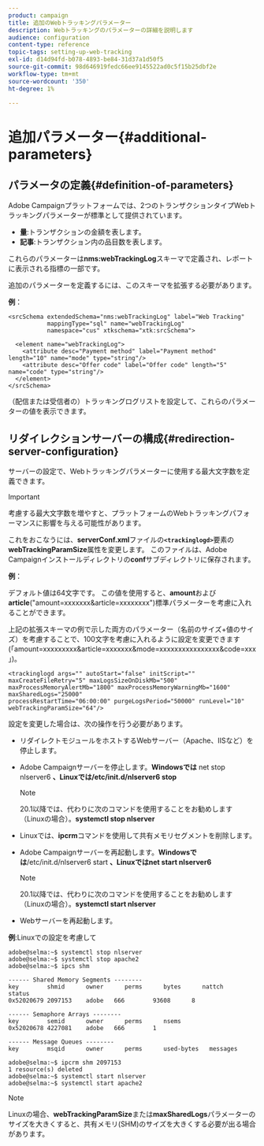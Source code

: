 ```yaml
---
product: campaign
title: 追加のWebトラッキングパラメーター
description: Webトラッキングのパラメーターの詳細を説明します
audience: configuration
content-type: reference
topic-tags: setting-up-web-tracking
exl-id: d14d94fd-b078-4893-be84-31d37a1d50f5
source-git-commit: 98d646919fedc66ee9145522ad0c5f15b25dbf2e
workflow-type: tm+mt
source-wordcount: '350'
ht-degree: 1%

---
```


# 追加パラメーター{#additional-parameters}

## パラメータの定義{#definition-of-parameters}

Adobe Campaignプラットフォームでは、2つのトランザクションタイプWebトラッキングパラメーターが標準として提供されています。

* **量**:トランザクションの金額を表します。
* **記事**:トランザクション内の品目数を表します。

これらのパラメーターは&#x200B;**nms:webTrackingLog**&#x200B;スキーマで定義され、レポートに表示される指標の一部です。

追加のパラメーターを定義するには、このスキーマを拡張する必要があります。

**例**：

```
<srcSchema extendedSchema="nms:webTrackingLog" label="Web Tracking"
           mappingType="sql" name="webTrackingLog" 
           namespace="cus" xtkschema="xtk:srcSchema">

  <element name="webTrackingLog">
    <attribute desc="Payment method" label="Payment method" length="10" name="mode" type="string"/>
    <attribute desc="Offer code" label="Offer code" length="5" name="code" type="string"/>
  </element>
</srcSchema>
```

（配信または受信者の）トラッキングログリストを設定して、これらのパラメーターの値を表示できます。

## リダイレクションサーバーの構成{#redirection-server-configuration}

サーバーの設定で、Webトラッキングパラメーターに使用する最大文字数を定義できます。

>[!IMPORTANT]
>
>考慮する最大文字数を増やすと、プラットフォームのWebトラッキングパフォーマンスに影響を与える可能性があります。

これをおこなうには、**serverConf.xml**&#x200B;ファイルの&#x200B;**`<trackinglogd>`**&#x200B;要素の&#x200B;**webTrackingParamSize**&#x200B;属性を変更します。 このファイルは、Adobe Campaignインストールディレクトリの&#x200B;**conf**&#x200B;サブディレクトリに保存されます。

**例**：

デフォルト値は64文字です。 この値を使用すると、**amount**&#x200B;および&#x200B;**article**(&quot;amount=xxxxxxx&amp;article=xxxxxxxx&quot;)標準パラメーターを考慮に入れることができます。

上記の拡張スキーマの例で示した両方のパラメーター（名前のサイズ+値のサイズ）を考慮することで、100文字を考慮に入れるように設定を変更できます(「amount=xxxxxxxxx&amp;article=xxxxxxx&amp;mode=xxxxxxxxxxxxxxxx&amp;code=xxx」)。

```
<trackinglogd args="" autoStart="false" initScript="" maxCreateFileRetry="5" maxLogsSizeOnDiskMb="500"
maxProcessMemoryAlertMb="1800" maxProcessMemoryWarningMb="1600" maxSharedLogs="25000"
processRestartTime="06:00:00" purgeLogsPeriod="50000" runLevel="10"
webTrackingParamSize="64"/>
```

設定を変更した場合は、次の操作を行う必要があります。

* リダイレクトモジュールをホストするWebサーバー（Apache、IISなど）を停止します。
* Adobe Campaignサーバーを停止します。**Windowsでは** net stop nlserver6 **、Linuxでは/etc/init.d/nlserver6 stop**

   >[!NOTE]
   >
   >20.1以降では、代わりに次のコマンドを使用することをお勧めします（Linuxの場合）。**systemctl stop nlserver**

* Linuxでは、**ipcrm**&#x200B;コマンドを使用して共有メモリセグメントを削除します。
* Adobe Campaignサーバーを再起動します。**Windowsでは**/etc/init.d/nlserver6 start **、Linuxではnet start nlserver6**

   >[!NOTE]
   >
   >20.1以降では、代わりに次のコマンドを使用することをお勧めします（Linuxの場合）。**systemctl start nlserver**

* Webサーバーを再起動します。

**例**:Linuxでの設定を考慮して

```
adobe@selma:~$ systemctl stop nlserver
adobe@selma:~$ systemctl stop apache2
adobe@selma:~$ ipcs shm

------ Shared Memory Segments --------
key        shmid      owner      perms      bytes      nattch     status      
0x52020679 2097153    adobe   666        93608      8                       

------ Semaphore Arrays --------
key        semid      owner      perms      nsems     
0x52020678 4227081    adobe   666        1         

------ Message Queues --------
key        msqid      owner      perms      used-bytes   messages    

adobe@selma:~$ ipcrm shm 2097153                             
1 resource(s) deleted
adobe@selma:~$ systemctl start nlserver
adobe@selma:~$ systemctl start apache2
```

>[!NOTE]
>
>Linuxの場合、**webTrackingParamSize**&#x200B;または&#x200B;**maxSharedLogs**&#x200B;パラメーターのサイズを大きくすると、共有メモリ(SHM)のサイズを大きくする必要が出る場合があります。
